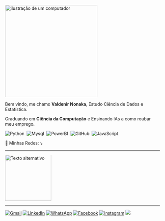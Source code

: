 
<img src="https://raw.githubusercontent.com/MicaelliMedeiros/micaellimedeiros/master/image/computer-illustration.png" alt="ilustração de um computador" min-width="300px" max-width="300px" width="300px">


Bem vindo, me chamo **Valdenir Nonaka**, Estudo Ciência de Dados e Estatística.


Graduando em **Ciência da Computação** e Ensinando IAs a como roubar meu emprego.



  ![Python](https://img.shields.io/badge/-python-0D1117?style=for-the-badge&logo=python&logoColor=1572B6&labelColor=0D1117)&nbsp;
  ![Mysql](https://img.shields.io/badge/-mysql-0D1117?style=for-the-badge&logo=&labelColor=0D1117)&nbsp;
  ![PowerBI](https://img.shields.io/badge/-PowerBI-0D1117?style=for-the-badge&logo=bi&labelColor=0D1117)&nbsp;
  ![GitHub](https://img.shields.io/badge/-GitHub-0D1117?style=for-the-badge&logo=github&labelColor=0D1117)&nbsp;
  ![JavaScript](https://img.shields.io/badge/-JavaScript-0D1117?style=for-the-badge&logo=javascript&labelColor=0D1117&textColor=0D1117)&nbsp;



<p align="left">
  💌 Minhas Redes: ⤵️
</p>

---

<a href="https://linktr.ee/NonakaVal">
  <img src="https://logos-world.net/wp-content/uploads/2022/12/Linktree-Logo.png" alt="Texto alternativo" style="width:150px; height:auto;">
</a>


---


<p align="left">
  <a href="mailto:valdenirnonaka@gmail.com" title="Gmail">
  <img src="https://img.shields.io/badge/-Gmail-FF0000?style=flat-square&labelColor=FF0000&logo=gmail&logoColor=white&link=LINK-DO-SEU-GMAIL" alt="Gmail"/></a>
  <a href="https://www.linkedin.com/in/valdenir-nonaka-5433712a8/" title="LinkedIn">
  <img src="https://img.shields.io/badge/-Linkedin-0e76a8?style=flat-square&logo=Linkedin&logoColor=white&link=LINK-DO-SEU-LINKEDIN" alt="LinkedIn"/></a>
  <a href="https://api.whatsapp.com/send?phone=5515998304344" title="WhatsApp">
  <img src="https://img.shields.io/badge/-WhatsApp-25d366?style=flat-square&labelColor=25d366&logo=whatsapp&logoColor=white&link=API-DO-SEU-WHATSAPP" alt="WhatsApp"/></a>
  <a href="https://www.facebook.com/profile.php?id=61555190195313" title="Facebook">
  <img src="https://img.shields.io/badge/-Facebook-3b5998?style=flat-square&labelColor=3b5998&logo=facebook&logoColor=white&link=LINK-DO-SEU-FACEBOOK" alt="Facebook"/></a>
  <a href="https://www.instagram.com/nonaka.val/" title="Instagram">
  <img src="https://img.shields.io/badge/-Instagram-DF0174?style=flat-square&labelColor=DF0174&logo=instagram&logoColor=white&link=LINK-DO-SEU-INSTAGRAM" alt="Instagram"/></a>
  <a href="https://www.youtube.com/@nonaka96" title="Instagram">
  <img src="https://img.shields.io/badge/-youtube-ff0000?style=flat-square&labelColor=%20ff0000&logo=youtube&logoColor=white&link=LINK-DO-SEU-INSTAGRAM alt="Instagram"/></a>
</p>



